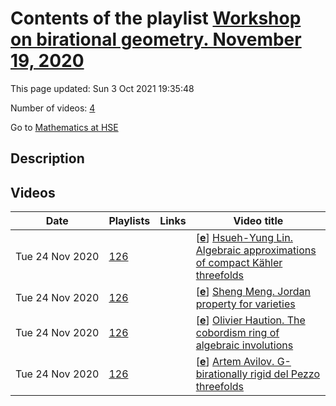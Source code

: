 # Contents of the playlist [Workshop on birational geometry. November 19, 2020](https://www.youtube.com/playlist?list=PLq3E5oubNNoBT1VTsQFTq-P1p8TPcr-6a)

This page updated: Sun 3 Oct 2021 19:35:48

Number of videos: [4](#videos)

Go to [Mathematics at HSE](../README.md)

## Description



## Videos

|Date|Playlists|Links|Video title|
|---|---|---|---|
| Tue&nbsp;24&nbsp;Nov&nbsp;2020 | [126](../playlists/126 "Workshop on birational geometry. November 19, 2020") |  | [[**e**](https://studio.youtube.com/video/dsbrIARqn_4/edit "Edit")] [Hsueh-Yung Lin. Algebraic approximations of compact Kähler threefolds](https://www.youtube.com/watch?v=dsbrIARqn_4&list=PLq3E5oubNNoBT1VTsQFTq-P1p8TPcr-6a) |
| Tue&nbsp;24&nbsp;Nov&nbsp;2020 | [126](../playlists/126 "Workshop on birational geometry. November 19, 2020") |  | [[**e**](https://studio.youtube.com/video/LGnWU7FhfZY/edit "Edit")] [Sheng Meng. Jordan property for varieties](https://www.youtube.com/watch?v=LGnWU7FhfZY&list=PLq3E5oubNNoBT1VTsQFTq-P1p8TPcr-6a) |
| Tue&nbsp;24&nbsp;Nov&nbsp;2020 | [126](../playlists/126 "Workshop on birational geometry. November 19, 2020") |  | [[**e**](https://studio.youtube.com/video/srhn1KhyKyU/edit "Edit")] [Olivier Haution. The cobordism ring of algebraic involutions](https://www.youtube.com/watch?v=srhn1KhyKyU&list=PLq3E5oubNNoBT1VTsQFTq-P1p8TPcr-6a) |
| Tue&nbsp;24&nbsp;Nov&nbsp;2020 | [126](../playlists/126 "Workshop on birational geometry. November 19, 2020") |  | [[**e**](https://studio.youtube.com/video/s3bp-uiYk64/edit "Edit")] [Artem Avilov. G-birationally rigid del Pezzo threefolds](https://www.youtube.com/watch?v=s3bp-uiYk64&list=PLq3E5oubNNoBT1VTsQFTq-P1p8TPcr-6a) |
